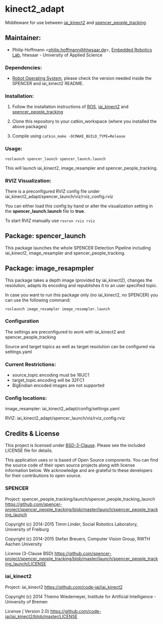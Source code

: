 # kinect2_adapt

Middleware for use between [iai_kinect2](https://github.com/code-iai/iai_kinect2) and [spencer_people_tracking](https://github.com/spencer-project).

## Maintainer:
- Philip Hoffmann <<philip.hoffmann@htwsaar.de>>, [Embedded Robotics Lab](http://emrolab.htw-saarland.de/), htwsaar - University of Applied Science

### Dependencies:
* [Robot Operating System](http://www.ros.org/), please check the version needed inside the SPENCER and iai_kinect2 README.

### Installation:
1) Follow the installation instructions of [ROS](http://www.ros.org/install/), [iai_kinect2](https://github.com/code-iai/iai_kinect2#install) and [spencer_people_tracking](https://github.com/spencer-project/spencer_people_tracking#installation)

2) Clone this repository to your catkin_workspace (where you installed the above packages)

3) Compile using `catkin_make -DCMAKE_BUILD_TYPE=Release`

### Usage:
`roslaunch spencer_launch spencer_launch.launch`

This will launch iai_kinect2, image_resampler and spencer_people_tracking.

### RVIZ Visualization:
There is a preconfigured RVIZ config file under iai_kinect2_adapt/spencer_launch/viz/rviz_config.rviz

You can either load this config by hand or alter the visualization setting in the **spencer_launch.launch** file to **true**.

To start RVIZ manually use `rosrun rviz rviz`

## Package: spencer_launch
This package launches the whole SPENCER Detection Pipeline including iai_kinect2, image_resampler and spencer_people_tracking.

## Package: image_resapmpler
This package takes a depth image (provided by iai_kinect2), changes the resolution, adapts its encoding and republishes it to an user specified topic.

In case you want to run this package only (no iai_kinect2, no SPENCER) you can use the following command:

`roslaunch image_resampler image_resampler.launch`

### Configuration
The settings are preconfigured to work with iai_kinect2 and spencer_people_tracking

Source and target topics as well as target resolution can be configured via settings.yaml

### Current Restrictions:
* source_topic.encoding must be 16UC1
* target_topic.encoding will be 32FC1
* BigEndian encoded images are not supported

### Config locations:
image_resampler: iai_kinect2_adapt/config/settings.yaml

RVIZ: iai_kinect2_adapt/spencer_launch/viz/rviz_config.rviz

## Credits & License
This project is licensed under [BSD-3-Clause](BSD-3-Clause). Please see the included LICENSE file for details.

This application uses or is based of Open Source components. You can find the source code of their open source projects along with license information below. We acknowledge and are grateful to these developers for their contributions to open source.
   
### SPENCER
Project:  spencer_people_tracking/launch/spencer_people_tracking_launch https://github.com/spencer-project/spencer_people_tracking/blob/master/launch/spencer_people_tracking_launch

Copyright (c) 2014-2015 Timm Linder, Social Robotics Laboratory, University of Freiburg

Copyright (c) 2014-2015 Stefan Breuers, Computer Vision Group, RWTH Aachen University

License (3-Clause BSD) https://github.com/spencer-project/spencer_people_tracking/blob/master/launch/spencer_people_tracking_launch/LICENSE
   
### iai_kinect2
Project:  iai_kinect2 https://github.com/code-iai/iai_kinect2

Copyright (c) 2014 Thiemo Wiedemeyer, Institute for Artificial Intelligence - University of Bremen

License ( Version 2.0) https://github.com/code-iai/iai_kinect2/blob/master/LICENSE
